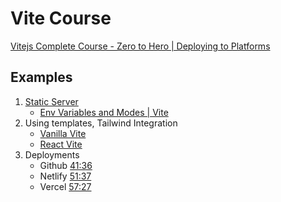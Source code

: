 #  Vite Course

[Vitejs Complete Course - Zero to Hero | Deploying to Platforms](https://youtu.be/Wn7N4AW-gHU)

## Examples

1. [Static Server](./static-server) 
   - [Env Variables and Modes | Vite](https://v3.vitejs.dev/guide/env-and-mode.html)
2. Using templates, Tailwind Integration
   - [Vanilla Vite](./vanilla-vite)
   - [React Vite](./react-vite)
3. Deployments
   - Github [41:36](https://youtu.be/Wn7N4AW-gHU?t=2496)
   - Netlify [51:37](https://youtu.be/Wn7N4AW-gHU?t=3097)
   - Vercel [57:27](https://youtu.be/Wn7N4AW-gHU?t=3447)

